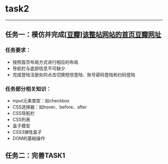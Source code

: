 # task2

***

## 任务一：模仿并完成<u>[豆瓣]该整站网站的首页</u>[豆瓣网址]
  [豆瓣网址]:https://www.douban.com/

### 任务要求：

* 按照首页布局方式进行相应的布局
* 导航栏与底部信息不可缺少
* 完成登陆注册处的点击切换短信登陆、账号密码登陆和扫码登陆

### 任务部分相关知识：

* input元素类型：如checkbox
* CSS选择器：如hover、before、after
* CSS导航栏
* CSS列表
* 盒子模型
* CSS3弹性盒子
* DOM的基础操作


## 任务二：完善TASK1










